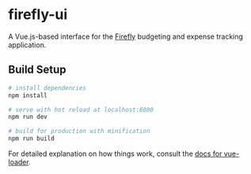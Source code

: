# firefly-ui

A Vue.js-based interface for the [Firefly](https://github.com/alex-c/firefly) budgeting and expense tracking application.

## Build Setup

``` bash
# install dependencies
npm install

# serve with hot reload at localhost:8080
npm run dev

# build for production with minification
npm run build
```

For detailed explanation on how things work, consult the [docs for vue-loader](http://vuejs.github.io/vue-loader).
